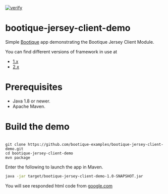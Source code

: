 [![verify](https://github.com/bootique-examples/bootique-jersey-client-demo/actions/workflows/verify.yml/badge.svg)](https://github.com/bootique-examples/bootique-jersey-client-demo/actions/workflows/verify.yml)
# bootique-jersey-client-demo

Simple [Bootique](http://bootique.io) app demonstrating the Bootique Jersey Client Module.

You can find different versions of framework in use at
* [1.x](https://github.com/bootique-examples/bootique-jersey-client-demo/tree/1.x)
* [2.x](https://github.com/bootique-examples/bootique-jersey-client-demo/tree/2.x)

# Prerequisites
* Java 1.8 or newer.
* Apache Maven.

# Build the demo

```

git clone https://github.com/bootique-examples/bootique-jersey-client-demo.git
cd bootique-jersey-client-demo
mvn package
```
Enter the following to launch the app in Maven.

```bash
java -jar target/bootique-jersey-client-demo-1.0-SNAPSHOT.jar
```

You will see responded html code from [google.com](https://google.com)
